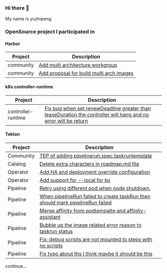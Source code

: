 ### Hi there 👋

My name is yuzhipeng

### OpenSource project I participated in


#### Harbor

| Project      | Description                                                                                |
|--------------|--------------------------------------------------------------------------------------------|
| community    | [Add multi architecture workgroup](https://github.com/goharbor/community/pull/157)         |
| community    | [Add proposal for build multi arch images](https://github.com/goharbor/community/pull/159) |

#### k8s controller-runtime

| Project      | Description                                                                                |
|--------------|--------------------------------------------------------------------------------------------|
| controller-runtime | [Fix bug when set renewDeadline greater than leaseDuration the controller will hang and no error will be return](https://github.com/kubernetes-sigs/controller-runtime/pull/1761)|

#### Tekton

| Project   | Description                                                                                                                     |
|-----------|---------------------------------------------------------------------------------------------------------------------------------|
| Community | [TEP of adding pipelinerun.spec.taskruntemplate](https://github.com/tektoncd/community/pull/783)                                |
| Catalog   | [Delete extra characters in roadmap.md file](https://github.com/tektoncd/catalog/pull/854)                                      |
| Operator  | [Add HA and deployment override configuration](https://github.com/tektoncd/operator/pull/1333)                                  |
| Operator  | [Add support for --local for ko](https://github.com/tektoncd/operator/pull/949)                                                 |
| Pipeline  | [Retry using different pod when node shutdown.](https://github.com/tektoncd/pipeline/pull/6572)                                 |
| Pipeline  | [When pipelineRun failed to create taskRun then should mark pipelineRun failed](https://github.com/tektoncd/pipeline/pull/5887) |
| Pipeline  | [Merge affinity from podtempalte and affinity-assistant](https://github.com/tektoncd/pipeline/pull/5306)                        |
| Pipeline  | [Bubble up the image related error reason to taskrun status](https://github.com/tektoncd/pipeline/pull/4846)                    |
| Pipeline  | [Fix: debug scripts are not mounted to steps with no scripts](https://github.com/tektoncd/pipeline/pull/4776)                   |
| Pipeline  | [Fix typo about ths I think maybe it should be this](https://github.com/tektoncd/pipeline/pull/4775)                            |








continue...

<!--
**yuzp1996/yuzp1996** is a ✨ _special_ ✨ repository because its `README.md` (this file) appears on your GitHub profile.

Here are some ideas to get you started:

- 🔭 I’m currently working on ...
- 🌱 I’m currently learning ...
- 👯 I’m looking to collaborate on ...
- 🤔 I’m looking for help with ...
- 💬 Ask me about ...
- 📫 How to reach me: ...
- 😄 Pronouns: ...
- ⚡ Fun fact: ...
-->
